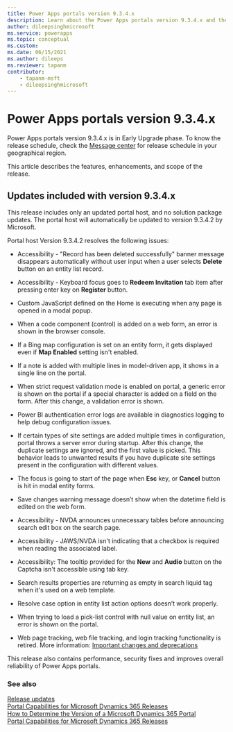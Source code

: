 ```yaml
---
title: Power Apps portals version 9.3.4.x
description: Learn about the Power Apps portals version 9.3.4.x and the changes.
author: dileepsinghmicrosoft
ms.service: powerapps
ms.topic: conceptual
ms.custom: 
ms.date: 06/15/2021
ms.author: dileeps
ms.reviewer: tapanm
contributor:
    - tapanm-msft
    - dileepsinghmicrosoft
---
```


# Power Apps portals version 9.3.4.x

Power Apps portals version 9.3.4.x is in Early Upgrade phase. To know the release schedule, check the [Message center](/microsoft-365/admin/manage/message-center) for release schedule in your geographical region.

This article describes the features, enhancements, and scope of the release.

## Updates included with version 9.3.4.x

This release includes only an updated portal host, and no solution package updates. The portal host will automatically be updated to version 9.3.4.2 by Microsoft.

Portal host Version 9.3.4.2  resolves the following issues:

- Accessibility - "Record has been deleted successfully" banner message disappears automatically without user input when a user selects **Delete** button on an entity list record.

- Accessibility - Keyboard focus goes to **Redeem Invitation** tab item after pressing enter key on **Register** button.

- Custom JavaScript defined on the Home is executing when any page is opened in a modal popup.

- When a code component (control) is added on a web form, an error is shown in the browser console.

- If a Bing map configuration is set on an entity form, it gets displayed even if **Map Enabled** setting isn't enabled.

- If a note is added with multiple lines in model-driven app, it shows in a single line on the portal.

- When strict request validation mode is enabled on portal, a generic error is shown on the portal if a special character is added on a field on the form. After this change, a validation error is shown.

- Power BI authentication error logs are available in diagnostics logging to help debug configuration issues.

- If certain types of site settings are added multiple times in configuration, portal throws a server error during startup. After this change, the duplicate settings are ignored, and the first value is picked. This behavior leads to unwanted results if you have duplicate site settings present in the configuration with different values.

- The focus is going to start of the page when **Esc** key, or **Cancel** button is hit in modal entity forms.

- Save changes warning message doesn’t show when the datetime field is edited on the web form.

- Accessibility - NVDA announces unnecessary tables before announcing search edit box on the search page.

- Accessibility - JAWS/NVDA isn't indicating that a checkbox is required when reading the associated label.

- Accessibility: The tooltip provided for the **New** and **Audio** button on the Captcha isn't accessible using tab key.

- Search results properties are returning as empty in search liquid tag when it's used on a web template.

- Resolve case option in entity list action options doesn’t work properly.

- When trying to load a pick-list control with null value on entity list, an error is shown on the portal.

- Web page tracking, web file tracking, and login tracking functionality is retired. More information: [Important changes and deprecations](important-changes-deprecations.md)

This release also contains performance, security fixes and improves overall reliability of Power Apps portals.

### See also

[Release updates](../release-updates.md) <br>
[Portal Capabilities for Microsoft Dynamics 365 Releases](https://support.microsoft.com/topic/portal-capabilities-for-microsoft-dynamics-365-releases-81f5fcc9-ef72-8b2e-5b4b-29e9840fb5c4) <br>
[How to Determine the Version of a Microsoft Dynamics 365 Portal](https://support.microsoft.com/topic/how-to-determine-the-version-of-a-microsoft-dynamics-365-portal-d2400fdc-b1dd-597b-feab-87abc805325e) <br>
[Portal Capabilities for Microsoft Dynamics 365 Releases](https://support.microsoft.com/topic/portal-capabilities-for-microsoft-dynamics-365-releases-81f5fcc9-ef72-8b2e-5b4b-29e9840fb5c4)
